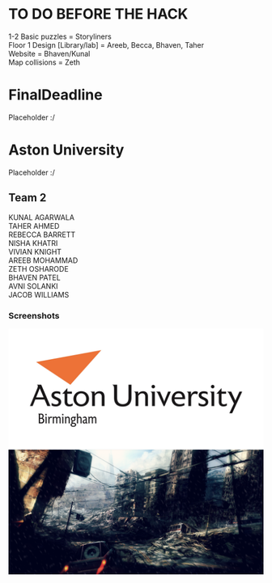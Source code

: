# TO DO BEFORE THE HACK
1-2 Basic puzzles = Storyliners <br />
Floor 1 Design [Library/lab] = Areeb, Becca, Bhaven, Taher <br />
Website = Bhaven/Kunal <br />
Map collisions = Zeth

# FinalDeadline

Placeholder :/

# Aston University

Placeholder :/

## Team 2

KUNAL AGARWALA <br/>
TAHER AHMED <br/>
REBECCA BARRETT <br/>
NISHA KHATRI <br/>
VIVIAN KNIGHT <br/>
AREEB MOHAMMAD <br/>
ZETH OSHARODE <br/>
BHAVEN PATEL <br/>
AVNI SOLANKI <br/>
JACOB WILLIAMS <br/>

### Screenshots
![](core/assets/images/aston_resized.jpg)
![](core/assets/images/gamemenu.png)
